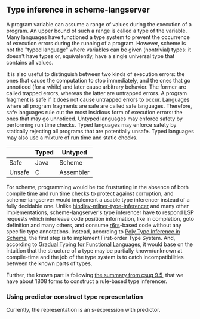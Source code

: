 ## Type inference in scheme-langserver

A program variable can assume a range of values during the execution of a program. An upper bound of such a range is called a type of the variable. Many languages have functioned a type system to prevent the occurrence of execution errors during the running of a program. However, scheme is not the "typed language" where variables can be given (nontrivial) types: it doesn't have types or, equivalently, have a single universal type that contains all values. 

It is also useful to distinguish between two kinds of execution errors: the ones that cause the computation to stop immediately, and the ones that go unnoticed (for a while) and later cause arbitrary behavior. The former are called trapped errors, whereas the latter are untrapped errors. A program fragment is safe if it does not cause untrapped errors to occur. Languages where all program fragments are safe are called safe languages. Therefore, safe languages rule out the most insidious form of execution errors: the ones that may go unnoticed. Untyped languages may enforce safety by performing run time checks. Typed languages may enforce safety by statically rejecting all programs that are potentially unsafe. Typed languages may also use a mixture of run time and static checks.


|        | Typed | Untyped   |
|--------|-------|-----------|
| Safe   | Java  | Scheme    |
| Unsafe | C     | Assembler |

For scheme, programming would be too frustrating in the absence of both compile time and run time checks to protect against corruption, and scheme-langserver would implement a usable type inferencer instead of a fully decidable one. Unlike [hindley-milner-type-inferencer](https://github.com/webyrd/hindley-milner-type-inferencer) and many other implementations, scheme-langserver's type inferencer have to respond LSP requests which interleave code position information, like in completion, goto definition and many others, and consume [r6rs](http://www.r6rs.org/)-based code without any specific type annotations. Instead, according to [Poly Type Inference in Scheme](https://core.ac.uk/download/pdf/38891838.pdf), the first step is to implement First-order Type System. And, according to [Gradual Typing for Functional Languages](https://www.cs.indiana.edu/~lkuper/talks/gradual/gradual.pdf), it would base on the intuition that the structure of a type may be partially known/unknown at compile-time and the job of the type system is to catch incompatibilities between the known parts of types. 

Further, the known part is following [the summary from csug 9.5](https://cisco.github.io/ChezScheme/csug9.5/summary.html#./summary:h0), that we have about 1808 forms to construct a rule-based type inferencer.

### Using predictor construct type representation
Currently, the representation is an s-expression with predictor.
